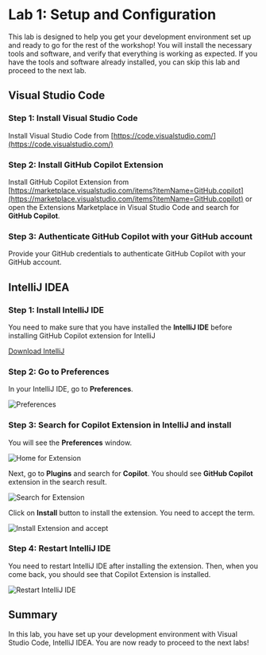 # Lab 1: Setup and Configuration

This lab is designed to help you get your development environment set up and ready to go for the rest of the workshop! You will install the necessary tools and software, and verify that everything is working as expected. If you have the tools and software already installed, you can skip this lab and proceed to the next lab.

## Visual Studio Code

### Step 1: Install Visual Studio Code

Install Visual Studio Code from [https://code.visualstudio.com/](https://code.visualstudio.com/)

### Step 2: Install GitHub Copilot Extension

Install GitHub Copilot Extension from [https://marketplace.visualstudio.com/items?itemName=GitHub.copilot](https://marketplace.visualstudio.com/items?itemName=GitHub.copilot) or open the Extensions Marketplace in Visual Studio Code and search for **GitHub Copilot**.

### Step 3: Authenticate GitHub Copilot with your GitHub account

Provide your GitHub credentials to authenticate GitHub Copilot with your GitHub account.

## IntelliJ IDEA

### Step 1: Install IntelliJ IDE

You need to make sure that you have installed the **IntelliJ IDE** before installing GitHub Copilot extension for IntelliJ

[Download IntelliJ](https://www.jetbrains.com/idea/download)

### Step 2: Go to Preferences

In your IntelliJ IDE, go to **Preferences**.

![Preferences](./images/CopilotPrerequisite/1_SettingExtension.jpg)

### Step 3: Search for Copilot Extension in IntelliJ and install

You will see the **Preferences** window.

![Home for Extension](./images/CopilotPrerequisite/2_SettingHome.jpg)

Next, go to **Plugins** and search for **Copilot**. You should see **GitHub Copilot** extension in the search result. 

![Search for Extension](./images/CopilotPrerequisite/3_SearchCopilot.jpg)


Click on **Install** button to install the extension. You need to accept the term.

![Install Extension and accept](./images/CopilotPrerequisite/4_AcceptCondition.jpg)

### Step 4: Restart IntelliJ IDE

You need to restart IntelliJ IDE after installing the extension. Then, when you come back, you should see that Copilot Extension is installed.

![Restart IntelliJ IDE](./images/CopilotPrerequisite/5_InstalledCopilot.jpg)

## Summary
In this lab, you have set up your development environment with Visual Studio Code, IntelliJ IDEA. You are now ready to proceed to the next labs!